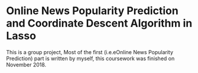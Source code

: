 # Online News Popularity Prediction and Coordinate Descent Algorithm in Lasso
This is a group project, Most of the first (i.e.eOnline News Popularity Prediction) part is written by myself, this coursework was finished on November 2018.
